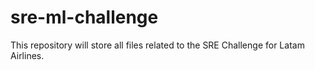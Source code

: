 # sre-ml-challenge
This repository will store all files related to the SRE Challenge for Latam Airlines.
